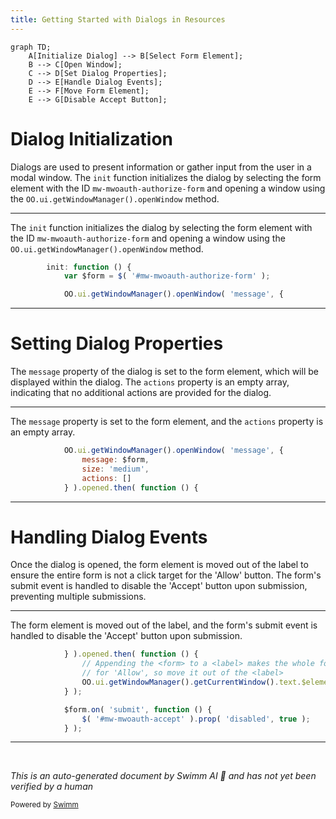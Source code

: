 ```yaml
---
title: Getting Started with Dialogs in Resources
---
```

```mermaid
graph TD;
    A[Initialize Dialog] --> B[Select Form Element];
    B --> C[Open Window];
    C --> D[Set Dialog Properties];
    D --> E[Handle Dialog Events];
    E --> F[Move Form Element];
    E --> G[Disable Accept Button];
```

# Dialog Initialization

Dialogs are used to present information or gather input from the user in a modal window. The <SwmToken path="resources/modules/ext.MWOAuth.AuthorizeDialog.js" pos="10:1:1" line-data="		init: function () {">`init`</SwmToken> function initializes the dialog by selecting the form element with the ID <SwmToken path="resources/modules/ext.MWOAuth.AuthorizeDialog.js" pos="11:13:19" line-data="			var $form = $( &#39;#mw-mwoauth-authorize-form&#39; );">`mw-mwoauth-authorize-form`</SwmToken> and opening a window using the <SwmToken path="resources/modules/ext.MWOAuth.AuthorizeDialog.js" pos="13:1:9" line-data="			OO.ui.getWindowManager().openWindow( &#39;message&#39;, {">`OO.ui.getWindowManager().openWindow`</SwmToken> method.

<SwmSnippet path="/resources/modules/ext.MWOAuth.AuthorizeDialog.js" line="10">

---

The <SwmToken path="resources/modules/ext.MWOAuth.AuthorizeDialog.js" pos="10:1:1" line-data="		init: function () {">`init`</SwmToken> function initializes the dialog by selecting the form element with the ID <SwmToken path="resources/modules/ext.MWOAuth.AuthorizeDialog.js" pos="11:13:19" line-data="			var $form = $( &#39;#mw-mwoauth-authorize-form&#39; );">`mw-mwoauth-authorize-form`</SwmToken> and opening a window using the <SwmToken path="resources/modules/ext.MWOAuth.AuthorizeDialog.js" pos="13:1:9" line-data="			OO.ui.getWindowManager().openWindow( &#39;message&#39;, {">`OO.ui.getWindowManager().openWindow`</SwmToken> method.

```javascript
		init: function () {
			var $form = $( '#mw-mwoauth-authorize-form' );

			OO.ui.getWindowManager().openWindow( 'message', {
```

---

</SwmSnippet>

# Setting Dialog Properties

The <SwmToken path="resources/modules/ext.MWOAuth.AuthorizeDialog.js" pos="13:13:13" line-data="			OO.ui.getWindowManager().openWindow( &#39;message&#39;, {">`message`</SwmToken> property of the dialog is set to the form element, which will be displayed within the dialog. The <SwmToken path="resources/modules/ext.MWOAuth.AuthorizeDialog.js" pos="16:1:1" line-data="				actions: []">`actions`</SwmToken> property is an empty array, indicating that no additional actions are provided for the dialog.

<SwmSnippet path="/resources/modules/ext.MWOAuth.AuthorizeDialog.js" line="13">

---

The <SwmToken path="resources/modules/ext.MWOAuth.AuthorizeDialog.js" pos="13:13:13" line-data="			OO.ui.getWindowManager().openWindow( &#39;message&#39;, {">`message`</SwmToken> property is set to the form element, and the <SwmToken path="resources/modules/ext.MWOAuth.AuthorizeDialog.js" pos="16:1:1" line-data="				actions: []">`actions`</SwmToken> property is an empty array.

```javascript
			OO.ui.getWindowManager().openWindow( 'message', {
				message: $form,
				size: 'medium',
				actions: []
			} ).opened.then( function () {
```

---

</SwmSnippet>

# Handling Dialog Events

Once the dialog is opened, the form element is moved out of the label to ensure the entire form is not a click target for the 'Allow' button. The form's submit event is handled to disable the 'Accept' button upon submission, preventing multiple submissions.

<SwmSnippet path="/resources/modules/ext.MWOAuth.AuthorizeDialog.js" line="17">

---

The form element is moved out of the label, and the form's submit event is handled to disable the 'Accept' button upon submission.

```javascript
			} ).opened.then( function () {
				// Appending the <form> to a <label> makes the whole form a click target
				// for 'Allow', so move it out of the <label>
				OO.ui.getWindowManager().getCurrentWindow().text.$element.append( $form );
			} );

			$form.on( 'submit', function () {
				$( '#mw-mwoauth-accept' ).prop( 'disabled', true );
			} );
```

---

</SwmSnippet>

&nbsp;

*This is an auto-generated document by Swimm AI 🌊 and has not yet been verified by a human*

<SwmMeta version="3.0.0" repo-id="Z2l0aHViJTNBJTNBbWVkaWF3aWtpLWV4dGVuc2lvbnMtT0F1dGglM0ElM0FTd2ltbS1EZW1v" repo-name="mediawiki-extensions-OAuth"><sup>Powered by [Swimm](/)</sup></SwmMeta>
